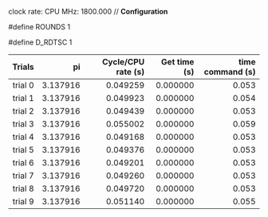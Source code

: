 clock rate:
CPU MHz:             1800.000
// **Configuration**

#define ROUNDS 1

#define D_RDTSC 1

| Trials | pi | Cycle/CPU rate (s) | Get time (s) | time command (s) |
|-:|-:|-:|-:|-:|
| trial 0 |  3.137916 | 0.049259 | 0.000000 | 0.053 |
| trial 1 |  3.137916 | 0.049923 | 0.000000 | 0.054 |
| trial 2 |  3.137916 | 0.049439 | 0.000000 | 0.053 |
| trial 3 |  3.137916 | 0.055002 | 0.000000 | 0.059 |
| trial 4 |  3.137916 | 0.049168 | 0.000000 | 0.053 |
| trial 5 |  3.137916 | 0.049376 | 0.000000 | 0.053 |
| trial 6 |  3.137916 | 0.049201 | 0.000000 | 0.053 |
| trial 7 |  3.137916 | 0.049260 | 0.000000 | 0.053 |
| trial 8 |  3.137916 | 0.049720 | 0.000000 | 0.053 |
| trial 9 |  3.137916 | 0.051140 | 0.000000 | 0.055 |
